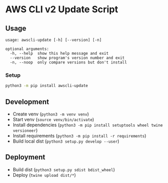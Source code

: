 # AWS CLI v2 Update Script

## Usage
```
usage: awscli-update [-h] [--version] [-n]

optional arguments:
  -h, --help  show this help message and exit
  --version   show program's version number and exit
  -n, --noop  only compare versions but don't install
```

### Setup
```bash
python3 -m pip install awscli-update
```

## Development
- Create venv (`python3 -m venv venv`)
- Start venv (`source venv/bin/activate`)
- Install dependencies (`python3 -m pip install setuptools wheel twine versioneer`)
- Install requirements (`python3 -m pip install -r requirements`)
- Build local dist (`python3 setup.py develop --user`)

## Deployment
- Build dist (`python3 setup.py sdist bdist_wheel`)
- Deploy (`twine upload dist/*`)
